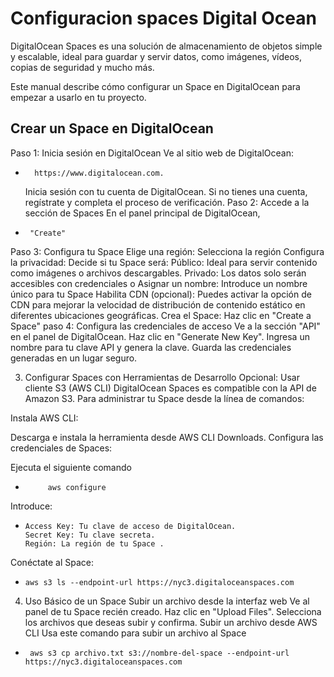 # Configuracion spaces Digital Ocean
DigitalOcean Spaces es una solución de almacenamiento de objetos simple y escalable, ideal para guardar y servir datos, como imágenes, vídeos, copias de seguridad y mucho más.

Este manual describe cómo configurar un Space en DigitalOcean para empezar a usarlo en tu proyecto.

## Crear un Space en DigitalOcean
   Paso 1: Inicia sesión en DigitalOcean
   Ve al sitio web de DigitalOcean:
*       https://www.digitalocean.com.
   Inicia sesión con tu cuenta de DigitalOcean. Si no tienes una cuenta, regístrate y completa el proceso de verificación.
  Paso 2: Accede a la sección de Spaces
  En el panel principal de DigitalOcean, 
*      "Create"
Paso 3: Configura tu Space
  Elige una región:
  Selecciona la región 
  Configura la privacidad:
  Decide si tu Space será:
  Público: Ideal para servir contenido como imágenes o archivos descargables.
  Privado: Los datos solo serán accesibles con credenciales o
  Asignar un nombre:
  Introduce un nombre único para tu Space 
  Habilita CDN (opcional):
  Puedes activar la opción de CDN para mejorar la velocidad de distribución 
de contenido estático en diferentes ubicaciones geográficas.
  Crea el Space:
  Haz clic en "Create a Space"
 paso 4: Configura las credenciales de acceso
Ve a la sección "API" en el panel de DigitalOcean.
Haz clic en "Generate New Key".
Ingresa un nombre para tu clave API  y genera la clave.
Guarda las credenciales generadas  en un lugar seguro.

3. Configurar Spaces con Herramientas de Desarrollo
   Opcional: Usar cliente S3 (AWS CLI)
   DigitalOcean Spaces es compatible con la API de Amazon S3. Para administrar tu Space desde la línea de comandos:

Instala AWS CLI:

Descarga e instala la herramienta desde AWS CLI Downloads.
Configura las credenciales de Spaces:

Ejecuta el siguiente comando
*          aws configure
 Introduce:
*     Access Key: Tu clave de acceso de DigitalOcean.
      Secret Key: Tu clave secreta.
      Región: La región de tu Space .
Conéctate al Space:
*     aws s3 ls --endpoint-url https://nyc3.digitaloceanspaces.com


4. Uso Básico de un Space
   Subir un archivo desde la interfaz web
   Ve al panel de tu Space recién creado.
   Haz clic en "Upload Files".
   Selecciona los archivos que deseas subir y confirma.
   Subir un archivo desde AWS CLI
   Usa este comando para subir un archivo al Space
*      aws s3 cp archivo.txt s3://nombre-del-space --endpoint-url https://nyc3.digitaloceanspaces.com


